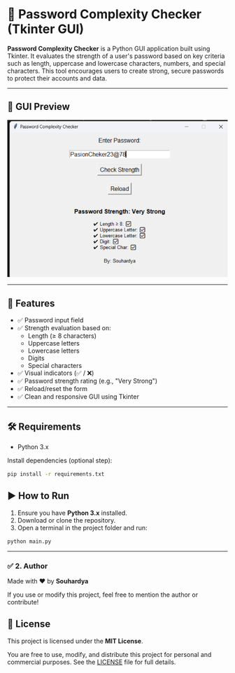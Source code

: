 # 🔐 Password Complexity Checker (Tkinter GUI)

**Password Complexity Checker** is a Python GUI application built using Tkinter. It evaluates the strength of a user's password based on key criteria such as length, uppercase and lowercase characters, numbers, and special characters. This tool encourages users to create strong, secure passwords to protect their accounts and data.

---
## 📸 GUI Preview

![Password Checker GUI](gui.png)


---

## 🚀 Features

- ✅ Password input field
- ✅ Strength evaluation based on:
  - Length (≥ 8 characters)
  - Uppercase letters
  - Lowercase letters
  - Digits
  - Special characters
- ✅ Visual indicators (✅ / ❌)
- ✅ Password strength rating (e.g., "Very Strong")
- ✅ Reload/reset the form
- ✅ Clean and responsive GUI using Tkinter

---

## 🛠️ Requirements

- Python 3.x

Install dependencies (optional step):
```bash
pip install -r requirements.txt
```

## ▶️ How to Run

1. Ensure you have **Python 3.x** installed.
2. Download or clone the repository.
3. Open a terminal in the project folder and run:

```bash
python main.py
```

---

### ✅ 2. **Author** 


Made with ❤️ by **Souhardya**

If you use or modify this project, feel free to mention the author or contribute!


## 📄 License

This project is licensed under the **MIT License**.

You are free to use, modify, and distribute this project for personal and commercial purposes. See the [LICENSE](LICENSE) file for full details.
